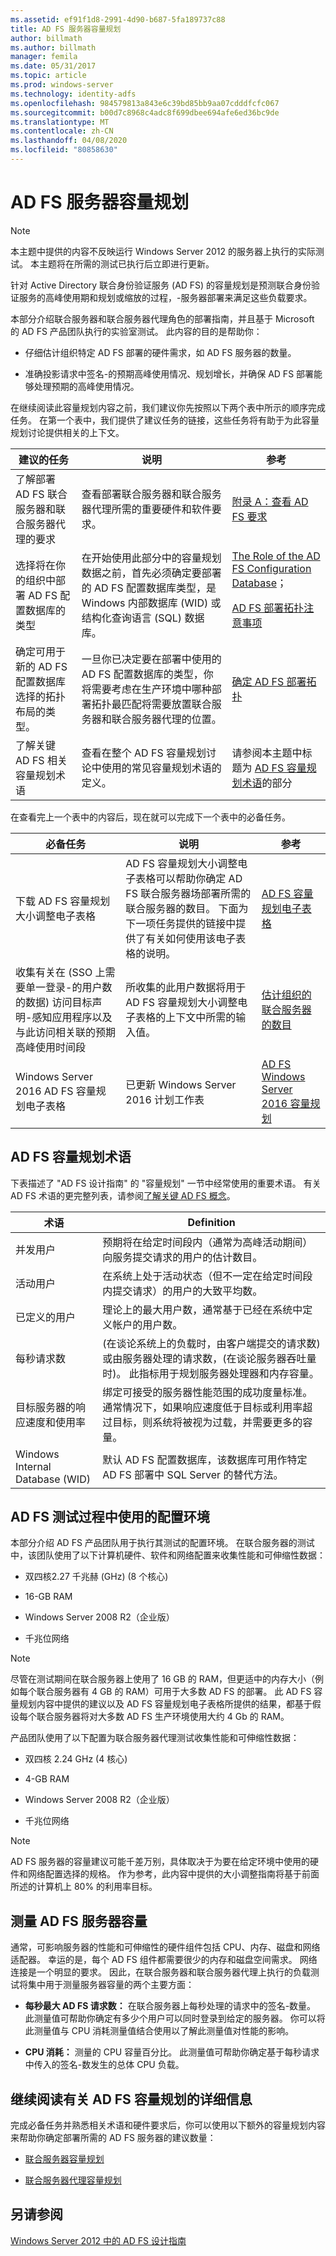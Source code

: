```yaml
---
ms.assetid: ef91f1d8-2991-4d90-b687-5fa189737c88
title: AD FS 服务器容量规划
author: billmath
ms.author: billmath
manager: femila
ms.date: 05/31/2017
ms.topic: article
ms.prod: windows-server
ms.technology: identity-adfs
ms.openlocfilehash: 984579813a843e6c39bd85bb9aa07cdddfcfc067
ms.sourcegitcommit: b00d7c8968c4adc8f699dbee694afe6ed36bc9de
ms.translationtype: MT
ms.contentlocale: zh-CN
ms.lasthandoff: 04/08/2020
ms.locfileid: "80858630"
---
```

# <a name="planning-for-ad-fs-server-capacity"></a>AD FS 服务器容量规划


  
> [!NOTE]  
> 本主题中提供的内容不反映运行 Windows Server 2012 的服务器上执行的实际测试。 本主题将在所需的测试已执行后立即进行更新。  
  
针对 Active Directory 联合身份验证服务 \(AD FS\) 的容量规划是预测联合身份验证服务的高峰使用期和规划或缩放的过程，\-服务器部署来满足这些负载要求。  
  
本部分介绍联合服务器和联合服务器代理角色的部署指南，并且基于 Microsoft 的 AD FS 产品团队执行的实验室测试。 此内容的目的是帮助你：  
  
-   仔细估计组织特定 AD FS 部署的硬件需求，如 AD FS 服务器的数量。  
  
-   准确投影请求中签名\-的预期高峰使用情况、规划增长，并确保 AD FS 部署能够处理预期的高峰使用情况。  
  
在继续阅读此容量规划内容之前，我们建议你先按照以下两个表中所示的顺序完成任务。 在第一个表中，我们提供了建议任务的链接，这些任务将有助于为此容量规划讨论提供相关的上下文。  
  
|建议的任务|说明|参考|  
|--------------------|---------------|-------------|  
|了解部署 AD FS 联合服务器和联合服务器代理的要求|查看部署联合服务器和联合服务器代理所需的重要硬件和软件要求。|[附录 A：查看 AD FS 要求](Appendix-A--Reviewing-AD-FS-Requirements.md)|  
|选择将在你的组织中部署 AD FS 配置数据库的类型|在开始使用此部分中的容量规划数据之前，首先必须确定要部署的 AD FS 配置数据库类型，是 Windows 内部数据库 \(WID\) 或结构化查询语言 \(SQL\) 数据库。|[The Role of the AD FS Configuration Database](../../ad-fs/technical-reference/The-Role-of-the-AD-FS-Configuration-Database.md)；<p>[AD FS 部署拓扑注意事项](AD-FS-Deployment-Topology-Considerations.md)|  
|确定可用于新的 AD FS 配置数据库选择的拓扑布局的类型。|一旦你已决定要在部署中使用的 AD FS 配置数据库的类型，你将需要考虑在生产环境中哪种部署拓扑最匹配将需要放置联合服务器和联合服务器代理的位置。|[确定 AD FS 部署拓扑](Determine-Your-AD-FS-Deployment-Topology.md)|  
|了解关键 AD FS 相关容量规划术语|查看在整个 AD FS 容量规划讨论中使用的常见容量规划术语的定义。|请参阅本主题中标题为 [AD FS 容量规划术语](Planning-for-AD-FS-Server-Capacity.md#bk_terms)的部分|  
  
在查看完上一个表中的内容后，现在就可以完成下一个表中的必备任务。  
  
|必备任务|说明|参考|  
|---------------------|---------------|-------------|  
|下载 AD FS 容量规划大小调整电子表格|AD FS 容量规划大小调整电子表格可以帮助你确定 AD FS 联合服务器场部署所需的联合服务器的数目。 下面为下一项任务提供的链接中提供了有关如何使用该电子表格的说明。|[AD FS 容量规划电子表格](http://adfsdocs.blob.core.windows.net/adfs/ADFSCapacityPlanning.xlsx)|  
|收集有关在 \(SSO 上需要单一登录\-的用户数的数据\) 访问目标声明\-感知应用程序以及与此访问相关联的预期高峰使用时间段|所收集的此用户数据将用于 AD FS 容量规划大小调整电子表格的上下文中所需的输入值。|[估计组织的联合服务器的数目](Planning-for-Federation-Server-Capacity.md#bk_estimatefs)|  
|Windows Server 2016 AD FS 容量规划电子表格|已更新 Windows Server 2016 计划工作表|[AD FS Windows Server 2016 容量规划](http://adfsdocs.blob.core.windows.net/adfs/ADFSCapacity2016.xlsx)  
  
## <a name="ad-fs-capacity-planning-terms"></a><a name="bk_terms"></a>AD FS 容量规划术语  
下表描述了 "AD FS 设计指南" 的 "容量规划" 一节中经常使用的重要术语。 有关 AD FS 术语的更完整列表，请参阅[了解关键 AD FS 概念](../../ad-fs/technical-reference/Understanding-Key-AD-FS-Concepts.md)。  
  
|术语|Definition|  
|--------|--------------|  
|并发用户|预期将在给定时间段内（通常为高峰活动期间）向服务提交请求的用户的估计数目。|  
|活动用户|在系统上处于活动状态（但不一定在给定时间段内提交请求）的用户的大致平均数。|  
|已定义的用户|理论上的最大用户数，通常基于已经在系统中定义帐户的用户数。|  
|每秒请求数|\(在谈论系统上的负载时，由客户端提交的请求数\) 或由服务器处理的请求数，\(在谈论服务器吞吐量时\)。 此指标用于规划服务器处理器和内存容量。|  
|目标服务器的响应速度和使用率|绑定可接受的服务器性能范围的成功度量标准。 通常情况下，如果响应速度低于目标或利用率超过目标，则系统将被视为过载，并需要更多的容量。|  
|Windows Internal Database \(WID\)|默认 AD FS 配置数据库，该数据库可用作特定 AD FS 部署中 SQL Server 的替代方法。|  
  
## <a name="configuration-environment-used-during-ad-fs-testing"></a>AD FS 测试过程中使用的配置环境  
本部分介绍 AD FS 产品团队用于执行其测试的配置环境。 在联合服务器的测试中，该团队使用了以下计算机硬件、软件和网络配置来收集性能和可伸缩性数据：  
  
-   双四核2.27 千兆赫 \(GHz\) \(8 个核心\)  
  
-   16\-GB RAM  
  
-   Windows Server 2008 R2（企业版）  
  
-   千兆位网络  
  
> [!NOTE]  
> 尽管在测试期间在联合服务器上使用了 16 GB 的 RAM，但更适中的内存大小（例如每个联合服务器有 4 GB 的 RAM）可用于大多数 AD FS 的部署。 此 AD FS 容量规划内容中提供的建议以及 AD FS 容量规划电子表格所提供的结果，都基于假设每个联合服务器将对大多数 AD FS 生产环境使用大约 4 Gb 的 RAM。  
  
产品团队使用了以下配置为联合服务器代理测试收集性能和可伸缩性数据：  
  
-   双四核 2.24 GHz \(4 核心\)  
  
-   4\-GB RAM  
  
-   Windows Server 2008 R2（企业版）  
  
-   千兆位网络  
  
> [!NOTE]  
> AD FS 服务器的容量建议可能千差万别，具体取决于为要在给定环境中使用的硬件和网络配置选择的规格。 作为参考，此内容中提供的大小调整指南将基于前面所述的计算机上 80% 的利用率目标。  
  
## <a name="measure-ad-fs-server-capacity"></a>测量 AD FS 服务器容量  
通常，可影响服务器的性能和可伸缩性的硬件组件包括 CPU、内存、磁盘和网络适配器。 幸运的是，每个 AD FS 组件都需要很少的内存和磁盘空间需求。 网络连接是一个明显的要求。 因此，在联合服务器和联合服务器代理上执行的负载测试将集中用于测量服务器容量的两个主要方面：  
  
-   **每秒最大 AD FS 请求数：** 在联合服务器上每秒处理的请求中的签名\-数量。 此测量值可帮助你确定有多少个用户可以同时登录到给定的服务器。 你可以将此测量值与 CPU 消耗测量值结合使用以了解此测量值对性能的影响。  
  
-   **CPU 消耗：** 测量的 CPU 容量百分比。 此测量值可帮助你确定基于每秒请求中传入的签名\-数发生的总体 CPU 负载。  
  
## <a name="continue-reading-more-about-ad-fs-capacity-planning"></a>继续阅读有关 AD FS 容量规划的详细信息  
完成必备任务并熟悉相关术语和硬件要求后，你可以使用以下额外的容量规划内容来帮助你确定部署所需的 AD FS 服务器的建议数量：  
  
-   [联合服务器容量规划](Planning-for-Federation-Server-Capacity.md)  
  
-   [联合服务器代理容量规划](Planning-for-Federation-Server-Proxy-Capacity.md)  
  
## <a name="see-also"></a>另请参阅
[Windows Server 2012 中的 AD FS 设计指南](AD-FS-Design-Guide-in-Windows-Server-2012.md)
